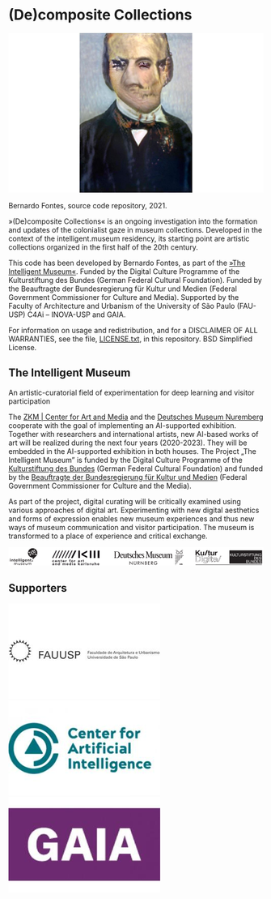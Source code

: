 (De)composite Collections
=========================

![White man](images/sample_01.jpg)

Bernardo Fontes, source code repository, 2021.

»(De)composite Collections« is an ongoing investigation into the formation and updates of the colonialist gaze in museum collections. Developed in the context of the intelligent.museum residency, its starting point are artistic collections organized in the first half of the 20th century.

This code has been developed by Bernardo Fontes, as part of the [»The Intelligent Museum«](#the-intelligent-museum). 
Funded by the Digital Culture Programme of the Kulturstiftung des Bundes (German Federal Cultural Foundation). 
Funded by the Beauftragte der Bundesregierung für Kultur und Medien (Federal Government Commissioner for Culture and Media).
Supported by the Faculty of Architecture and Urbanism of the University of São Paulo (FAU-USP) C4Ai – INOVA-USP and GAIA.

For information on usage and redistribution, and for a DISCLAIMER OF ALL WARRANTIES, see the file, [LICENSE.txt](LICENSE.txt), in this repository. 
BSD Simplified License.


The Intelligent Museum
----------------------

An artistic-curatorial field of experimentation for deep learning and visitor participation

The [ZKM | Center for Art and Media](https://zkm.de/en) and the [Deutsches Museum Nuremberg](https://www.deutsches-museum.de/en/nuernberg/information/) cooperate with the goal of implementing an AI-supported exhibition. Together with researchers and international artists, new AI-based works of art will be realized during the next four years (2020-2023). They will be embedded in the AI-supported exhibition in both houses. The Project „The Intelligent Museum” is funded by the Digital Culture Programme of the [Kulturstiftung des Bundes](https://www.kulturstiftung-des-bundes.de/en) (German Federal Cultural Foundation) and funded by the [Beauftragte der Bundesregierung für Kultur und Medien](https://www.bundesregierung.de/breg-de/bundesregierung/staatsministerin-fuer-kultur-und-medien) (Federal Government Commissioner for Culture and the Media).

As part of the project, digital curating will be critically examined using various approaches of digital art. Experimenting with new digital aesthetics and forms of expression enables new museum experiences and thus new ways of museum communication and visitor participation. The museum is transformed to a place of experience and critical exchange.

![Logo](images/Logo_ZKM_DMN_KSB.png)

Supporters
----------

![FAU-USP](images/fauusp.jpg)
![C4Ai- INOVA-USP](images/center_for_artificial_intelligence.jpg)
![GAIA](images/out-gaia.jpg)

